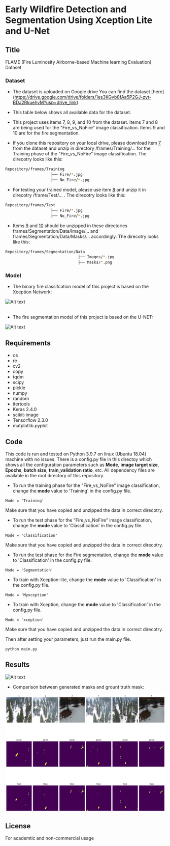 # Early  Wildfire Detection and Segmentation Using Xception Lite and U-Net

## Title
FLAME (Fire Luminosity Airborne-based Machine learning Evaluation) Dataset<br/>


### Dataset
* The dataset is uploaded on Google drive You can find the dataset [here] (https://drive.google.com/drive/folders/1es3KGvb8fAa5P2GJ-zyt-BDJ2RkuehvM?usp=drive_link) 

* This table below shows all available data for the dataset.
* This project uses items 7, 8, 9, and 10 from the dataset. Items 7 and 8 are being used for the "Fire_vs_NoFire" image classification. Items 9 and 10 are for the fire segmentation. 
* If you clone this repository on your local drive, please download item [7](https://drive.google.com/drive/folders/1es3KGvb8fAa5P2GJ-zyt-BDJ2RkuehvM?usp=drive_link) 
 from the dataset and unzip in directory /frames/Training/... for the Training phase of the "Fire_vs_NoFire" image classification. The direcotry looks like this:
```bash
Repository/frames/Training
                    ├── Fire/*.jpg
                    ├── No_Fire/*.jpg
```
* For testing your trained model, please use item [8](https://drive.google.com/drive/folders/1b9RLhxoLlFeKWFXumwEsSWGw1ySRoodC?usp=sharing) and unzip it in direcotry /frame/Test/... . The direcotry looks like this:
```bash
Repository/frames/Test
                    ├── Fire/*.jpg
                    ├── No_Fire/*.jpg
```
* Items [9](https://drive.google.com/drive/folders/1TjiHFUqimGuerpznDXmXUlKrVwplWY0G?usp=drive_link) and [10](https://drive.google.com/drive/folders/1TjiHFUqimGuerpznDXmXUlKrVwplWY0G?usp=drive_link) should be unzipped in these directories frames/Segmentation/Data/Image/... and frames/Segmentation/Data/Masks/... accordingly. The direcotry looks like this:
```bash
Repository/frames/Segmentation/Data
                                ├── Images/*.jpg
                                ├── Masks/*.png
```



### Model
* The binary fire classifcation model of this project is based on the Xception Network:

![Alt text](wildfire-detection-segmentation/frames/xception-lite.jpeg)
<br/>
<br/>

* The fire segmentation model of this project is based on the U-NET:

![Alt text](wildfire-detection-segmentation/frames/segmentation_architecture.jpeg)


## Requirements
* os
* re
* cv2
* copy
* tqdm
* scipy
* pickle
* numpy
* random
* itertools
* Keras 2.4.0
* scikit-image
* Tensorflow 2.3.0
* matplotlib.pyplot

## Code
This code is run and tested on Python 3.9.7 on linux (Ubuntu 18.04) machine with no issues. There is a config.py file in this directoy which shows all the configuration parameters such as **Mode**, **image target size**, **Epochs**, **batch size**, **train_validation ratio**, etc. All dependency files are available in the root directory of this repository.
* To run the training phase for the "Fire_vs_NoFire" image classification, change the **mode** value to 'Training' in the config.py file. 
```
Mode = 'Training'
```
Make sure that you have copied and unzipped the data in correct direcotry.

* To run the test phase for the "Fire_vs_NoFire" image classification, change the **mode** value to 'Classification' in the config.py file. 
```
Mode = 'Classification'
```
Make sure that you have copied and unzipped the data in correct direcotry.

* To run the test phase for the Fire segmentation, change the **mode** value to 'Classification' in the config.py file. 
```
Mode = 'Segmentation'
```

* To train with  Xception-lite, change the **mode** value to 'Classification' in the config.py file. 
```
Mode = 'Myxception'
```
* To train with  Xception, change the **mode** value to 'Classification' in the config.py file. 
```
Mode = 'xception'
```

Make sure that you have copied and unzipped the data in correct direcotry.

Then after setting your parameters, just run the main.py file.
```
python main.py
```

## Results

![Alt text](/frames/segmentation`_results.png)

* Comparison between generated masks and grount truth mask:

![Alt text](/frames/segmentation_img.png)


## License
For academtic and non-commercial usage


